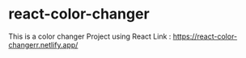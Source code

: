 # react-color-changer
This is a color changer Project using React
Link : https://react-color-changerr.netlify.app/
